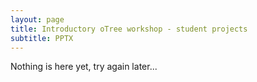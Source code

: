 ```yaml
---
layout: page
title: Introductory oTree workshop - student projects
subtitle: PPTX
---
```


Nothing is here yet, try again later...
